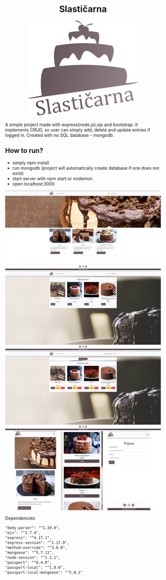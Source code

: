 <div align="center">
<h1>Slastičarna</h1>
 <img src="public/img/logo.png"/>
</div>
</br>
A simple project made with express(node.js),ejs and bootstrap. It implements CRUD, so user can simply add, delete and update entries if logged in. Created with no SQL database - mongodb.

## How to run?

* simply npm install
* run mongodb (project will automatically create database if one does not exist)
* start server with npm start or nodemon
* open localhost:3000

![Slika 1](projekt_slike/slasticarna1.jpg)
![Slika 2](projekt_slike/slasticarna2.jpg)
![Slika 3](projekt_slike/slasticarna3.jpg)
![Slika 4](projekt_slike/slasticarna4.jpg)

Dependencies: 

    "body-parser": "^1.19.0",
    "ejs": "^2.7.4",
    "express": "^4.17.1",
    "express-session": "^1.17.0",
    "method-override": "^3.0.0",
    "mongoose": "^5.7.11",
    "node-session": "^1.2.1",
    "passport": "^0.4.0",
    "passport-local": "^1.0.0",
    "passport-local-mongoose": "^5.0.1"
